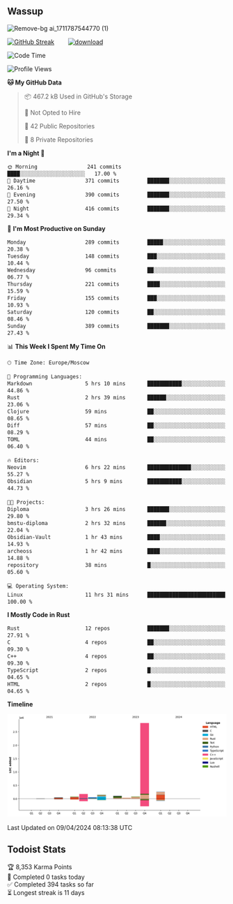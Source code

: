## Wassup

![Remove-bg ai_1711787544770 (1)](https://github.com/archeoss/archeoss/assets/68448737/e31def6e-524e-4c2b-930d-f672afbf4b77)

<!--
-->

[![GitHub Streak](http://github-readme-streak-stats.herokuapp.com?user=archeoss&theme=shades-of-purple&hide_border=true&date_format=j%20M%5B%20Y%5D)](https://git.io/streak-stats)&nbsp;&nbsp;&nbsp;&nbsp;&nbsp;&nbsp;&nbsp;&nbsp;[![download](https://user-images.githubusercontent.com/68448737/147796309-d8b65b1d-4dde-40d9-b03a-2b42aaa6cd43.jpeg)
](http://bmstu.ru/)

<!--START_SECTION:waka-->
![Code Time](http://img.shields.io/badge/Code%20Time-2%2C598%20hrs%2055%20mins-blue)

![Profile Views](http://img.shields.io/badge/Profile%20Views-23-blue)

**🐱 My GitHub Data** 

> 📦 467.2 kB Used in GitHub's Storage 
 > 
> 🚫 Not Opted to Hire
 > 
> 📜 42 Public Repositories 
 > 
> 🔑 8 Private Repositories 
 > 
**I'm a Night 🦉** 

```text
🌞 Morning                241 commits         ████░░░░░░░░░░░░░░░░░░░░░   17.00 % 
🌆 Daytime                371 commits         ███████░░░░░░░░░░░░░░░░░░   26.16 % 
🌃 Evening                390 commits         ███████░░░░░░░░░░░░░░░░░░   27.50 % 
🌙 Night                  416 commits         ███████░░░░░░░░░░░░░░░░░░   29.34 % 
```
📅 **I'm Most Productive on Sunday** 

```text
Monday                   289 commits         █████░░░░░░░░░░░░░░░░░░░░   20.38 % 
Tuesday                  148 commits         ███░░░░░░░░░░░░░░░░░░░░░░   10.44 % 
Wednesday                96 commits          ██░░░░░░░░░░░░░░░░░░░░░░░   06.77 % 
Thursday                 221 commits         ████░░░░░░░░░░░░░░░░░░░░░   15.59 % 
Friday                   155 commits         ███░░░░░░░░░░░░░░░░░░░░░░   10.93 % 
Saturday                 120 commits         ██░░░░░░░░░░░░░░░░░░░░░░░   08.46 % 
Sunday                   389 commits         ███████░░░░░░░░░░░░░░░░░░   27.43 % 
```


📊 **This Week I Spent My Time On** 

```text
🕑︎ Time Zone: Europe/Moscow

💬 Programming Languages: 
Markdown                 5 hrs 10 mins       ███████████░░░░░░░░░░░░░░   44.86 % 
Rust                     2 hrs 39 mins       ██████░░░░░░░░░░░░░░░░░░░   23.06 % 
Clojure                  59 mins             ██░░░░░░░░░░░░░░░░░░░░░░░   08.65 % 
Diff                     57 mins             ██░░░░░░░░░░░░░░░░░░░░░░░   08.29 % 
TOML                     44 mins             ██░░░░░░░░░░░░░░░░░░░░░░░   06.40 % 

🔥 Editors: 
Neovim                   6 hrs 22 mins       ██████████████░░░░░░░░░░░   55.27 % 
Obsidian                 5 hrs 9 mins        ███████████░░░░░░░░░░░░░░   44.73 % 

🐱‍💻 Projects: 
Diploma                  3 hrs 26 mins       ███████░░░░░░░░░░░░░░░░░░   29.80 % 
bmstu-diploma            2 hrs 32 mins       ██████░░░░░░░░░░░░░░░░░░░   22.04 % 
Obsidian-Vault           1 hr 43 mins        ████░░░░░░░░░░░░░░░░░░░░░   14.93 % 
archeoss                 1 hr 42 mins        ████░░░░░░░░░░░░░░░░░░░░░   14.88 % 
repository               38 mins             █░░░░░░░░░░░░░░░░░░░░░░░░   05.60 % 

💻 Operating System: 
Linux                    11 hrs 31 mins      █████████████████████████   100.00 % 
```

**I Mostly Code in Rust** 

```text
Rust                     12 repos            ███████░░░░░░░░░░░░░░░░░░   27.91 % 
C                        4 repos             ██░░░░░░░░░░░░░░░░░░░░░░░   09.30 % 
C++                      4 repos             ██░░░░░░░░░░░░░░░░░░░░░░░   09.30 % 
TypeScript               2 repos             █░░░░░░░░░░░░░░░░░░░░░░░░   04.65 % 
HTML                     2 repos             █░░░░░░░░░░░░░░░░░░░░░░░░   04.65 % 
```



**Timeline**

![Lines of Code chart](https://raw.githubusercontent.com/archeoss/archeoss/master/assets/bar_graph.png)


 Last Updated on 09/04/2024 08:13:38 UTC
<!--END_SECTION:waka-->

## Todoist Stats

<!-- TODO-IST:START -->
🏆  8,353 Karma Points           
🌸  Completed 0 tasks today           
✅  Completed 394 tasks so far           
⏳  Longest streak is 11 days
<!-- TODO-IST:END -->
